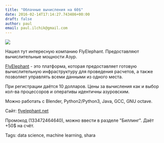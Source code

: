 ```yaml
---
title: "Облачные вычисления на 60$"
date: 2016-02-14T17:14:27.743486+00:00
draft: false
author: paul
email: paul.ilchik@gmail.com
---
```


<div class="image-wrapper">
    <img src="/images/2016/02/1455468087_ca85c03a5a3541e58fdff4b9c7706108.png" class="post-image full-img">
</div>

Нашел тут интересную компанию FlyElephant. Предоставляют вычислительные мощности Азур.

[FlyElephant](http://flyelephant.net/) - это платформа, которая предоставляет готовую вычислительную инфраструктуру для проведения расчетов, а также позволяет управлять всеми данными из одного места.

При регистрации даётся 10 долларов. Цены за вычисления как и выбор кол-ва процессоров и оперативы идентичны азуровским.

Можно работать с Blender, Python2/Python3, Java, GCC, GNU octave.

Сайт: [flyelephant.net](http://flyelephant.net/)

Промокод (133472464640), можно ввести в разделе "Биллинг". Даёт +50$ на счёт.

Tags: data science, machine learning, shara

